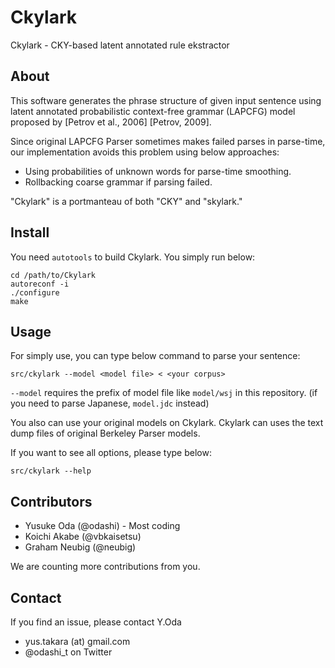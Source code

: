 Ckylark
=======

Ckylark - CKY-based latent annotated rule ekstractor


About
-----

This software generates the phrase structure of given input
sentence using latent annotated probabilistic context-free
grammar (LAPCFG) model proposed by [Petrov et al., 2006]
[Petrov, 2009].

Since original LAPCFG Parser sometimes makes failed parses in
parse-time, our implementation avoids this problem using
below approaches:
* Using probabilities of unknown words for parse-time
  smoothing.
* Rollbacking coarse grammar if parsing failed.

"Ckylark" is a portmanteau of both "CKY" and "skylark."


Install
-------

You need `autotools` to build Ckylark.
You simply run below:

    cd /path/to/Ckylark
    autoreconf -i
    ./configure
    make


Usage
-----

For simply use, you can type below command to parse your
sentence:

    src/ckylark --model <model file> < <your corpus>

`--model` requires the prefix of model file like `model/wsj` in
this repository.
(if you need to parse Japanese, `model.jdc` instead)

You also can use your original models on Ckylark.
Ckylark can uses the text dump files of original Berkeley Parser models.

If you want to see all options, please type below:

    src/ckylark --help


Contributors
------------

* Yusuke Oda (@odashi) - Most coding
* Koichi Akabe (@vbkaisetsu)
* Graham Neubig (@neubig)

We are counting more contributions from you.


Contact
-------

If you find an issue, please contact Y.Oda
* yus.takara (at) gmail.com
* @odashi_t on Twitter


